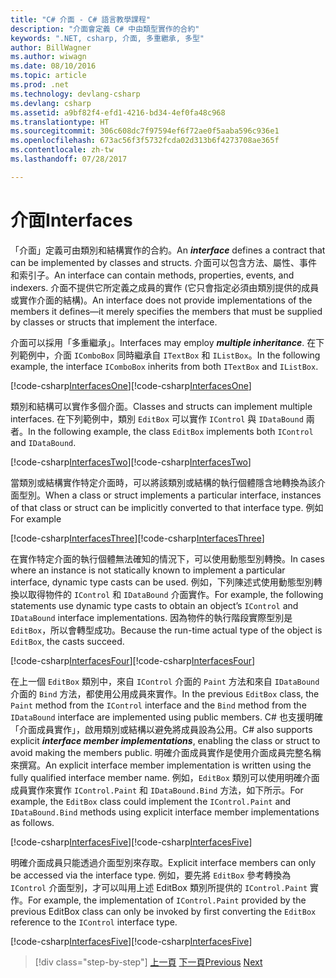 ```yaml
---
title: "C# 介面 - C# 語言教學課程"
description: "介面會定義 C# 中由類型實作的合約"
keywords: ".NET, csharp, 介面, 多重繼承, 多型"
author: BillWagner
ms.author: wiwagn
ms.date: 08/10/2016
ms.topic: article
ms.prod: .net
ms.technology: devlang-csharp
ms.devlang: csharp
ms.assetid: a9bf82f4-efd1-4216-bd34-4ef0fa48c968
ms.translationtype: HT
ms.sourcegitcommit: 306c608dc7f97594ef6f72ae0f5aaba596c936e1
ms.openlocfilehash: 673ac56f3f5732fcda02d313b6f4273708ae365f
ms.contentlocale: zh-tw
ms.lasthandoff: 07/28/2017

---
```


# <a name="interfaces"></a><span data-ttu-id="18691-104">介面</span><span class="sxs-lookup"><span data-stu-id="18691-104">Interfaces</span></span>

<span data-ttu-id="18691-105">「介面」定義可由類別和結構實作的合約。</span><span class="sxs-lookup"><span data-stu-id="18691-105">An ***interface*** defines a contract that can be implemented by classes and structs.</span></span> <span data-ttu-id="18691-106">介面可以包含方法、屬性、事件和索引子。</span><span class="sxs-lookup"><span data-stu-id="18691-106">An interface can contain methods, properties, events, and indexers.</span></span> <span data-ttu-id="18691-107">介面不提供它所定義之成員的實作 (它只會指定必須由類別提供的成員或實作介面的結構)。</span><span class="sxs-lookup"><span data-stu-id="18691-107">An interface does not provide implementations of the members it defines—it merely specifies the members that must be supplied by classes or structs that implement the interface.</span></span>

<span data-ttu-id="18691-108">介面可以採用「多重繼承」。</span><span class="sxs-lookup"><span data-stu-id="18691-108">Interfaces may employ ***multiple inheritance***.</span></span> <span data-ttu-id="18691-109">在下列範例中，介面 `IComboBox` 同時繼承自 `ITextBox` 和 `IListBox`。</span><span class="sxs-lookup"><span data-stu-id="18691-109">In the following example, the interface `IComboBox` inherits from both `ITextBox` and `IListBox`.</span></span>

<span data-ttu-id="18691-110">[!code-csharp[InterfacesOne](../../../samples/snippets/csharp/tour/interfaces/Program.cs#L5-L17)]</span><span class="sxs-lookup"><span data-stu-id="18691-110">[!code-csharp[InterfacesOne](../../../samples/snippets/csharp/tour/interfaces/Program.cs#L5-L17)]</span></span>

<span data-ttu-id="18691-111">類別和結構可以實作多個介面。</span><span class="sxs-lookup"><span data-stu-id="18691-111">Classes and structs can implement multiple interfaces.</span></span> <span data-ttu-id="18691-112">在下列範例中，類別 `EditBox` 可以實作 `IControl` 與 `IDataBound` 兩者。</span><span class="sxs-lookup"><span data-stu-id="18691-112">In the following example, the class `EditBox` implements both `IControl` and `IDataBound`.</span></span>

<span data-ttu-id="18691-113">[!code-csharp[InterfacesTwo](../../../samples/snippets/csharp/tour/interfaces/Program.cs#L19-L27)]</span><span class="sxs-lookup"><span data-stu-id="18691-113">[!code-csharp[InterfacesTwo](../../../samples/snippets/csharp/tour/interfaces/Program.cs#L19-L27)]</span></span>

<span data-ttu-id="18691-114">當類別或結構實作特定介面時，可以將該類別或結構的執行個體隱含地轉換為該介面型別。</span><span class="sxs-lookup"><span data-stu-id="18691-114">When a class or struct implements a particular interface, instances of that class or struct can be implicitly converted to that interface type.</span></span> <span data-ttu-id="18691-115">例如</span><span class="sxs-lookup"><span data-stu-id="18691-115">For example</span></span>

<span data-ttu-id="18691-116">[!code-csharp[InterfacesThree](../../../samples/snippets/csharp/tour/interfaces/Program.cs#L33-L35)]</span><span class="sxs-lookup"><span data-stu-id="18691-116">[!code-csharp[InterfacesThree](../../../samples/snippets/csharp/tour/interfaces/Program.cs#L33-L35)]</span></span>

<span data-ttu-id="18691-117">在實作特定介面的執行個體無法確知的情況下，可以使用動態型別轉換。</span><span class="sxs-lookup"><span data-stu-id="18691-117">In cases where an instance is not statically known to implement a particular interface, dynamic type casts can be used.</span></span> <span data-ttu-id="18691-118">例如，下列陳述式使用動態型別轉換以取得物件的 `IControl` 和 `IDataBound` 介面實作。</span><span class="sxs-lookup"><span data-stu-id="18691-118">For example, the following statements use dynamic type casts to obtain an object’s `IControl` and `IDataBound` interface implementations.</span></span> <span data-ttu-id="18691-119">因為物件的執行階段實際型別是 `EditBox`，所以會轉型成功。</span><span class="sxs-lookup"><span data-stu-id="18691-119">Because the run-time actual type of the object is `EditBox`, the casts succeed.</span></span>

<span data-ttu-id="18691-120">[!code-csharp[InterfacesFour](../../../samples/snippets/csharp/tour/interfaces/Program.cs#L40-L42)]</span><span class="sxs-lookup"><span data-stu-id="18691-120">[!code-csharp[InterfacesFour](../../../samples/snippets/csharp/tour/interfaces/Program.cs#L40-L42)]</span></span>

<span data-ttu-id="18691-121">在上一個 `EditBox` 類別中，來自 `IControl` 介面的 `Paint` 方法和來自 `IDataBound` 介面的 `Bind` 方法，都使用公用成員來實作。</span><span class="sxs-lookup"><span data-stu-id="18691-121">In the previous `EditBox` class, the `Paint` method from the `IControl` interface and the `Bind` method from the `IDataBound` interface are implemented using public members.</span></span> <span data-ttu-id="18691-122">C# 也支援明確「介面成員實作」，啟用類別或結構以避免將成員設為公用。</span><span class="sxs-lookup"><span data-stu-id="18691-122">C# also supports explicit ***interface member implementations***, enabling the class or struct to avoid making the members public.</span></span> <span data-ttu-id="18691-123">明確介面成員實作是使用介面成員完整名稱來撰寫。</span><span class="sxs-lookup"><span data-stu-id="18691-123">An explicit interface member implementation is written using the fully qualified interface member name.</span></span> <span data-ttu-id="18691-124">例如，`EditBox` 類別可以使用明確介面成員實作來實作 `IControl.Paint` 和 `IDataBound.Bind` 方法，如下所示。</span><span class="sxs-lookup"><span data-stu-id="18691-124">For example, the `EditBox` class could implement the `IControl.Paint` and `IDataBound.Bind` methods using explicit interface member implementations as follows.</span></span>

<span data-ttu-id="18691-125">[!code-csharp[InterfacesFive](../../../samples/snippets/csharp/tour/interfaces/Program.cs#L60-L64)]</span><span class="sxs-lookup"><span data-stu-id="18691-125">[!code-csharp[InterfacesFive](../../../samples/snippets/csharp/tour/interfaces/Program.cs#L60-L64)]</span></span>

<span data-ttu-id="18691-126">明確介面成員只能透過介面型別來存取。</span><span class="sxs-lookup"><span data-stu-id="18691-126">Explicit interface members can only be accessed via the interface type.</span></span> <span data-ttu-id="18691-127">例如，要先將 `EditBox` 參考轉換為 `IControl` 介面型別，才可以叫用上述 EditBox 類別所提供的 `IControl.Paint` 實作。</span><span class="sxs-lookup"><span data-stu-id="18691-127">For example, the implementation of `IControl.Paint` provided by the previous EditBox class can only be invoked by first converting the `EditBox` reference to the `IControl` interface type.</span></span>

<span data-ttu-id="18691-128">[!code-csharp[InterfacesFive](../../../samples/snippets/csharp/tour/interfaces/Program.cs#L71-L74)]</span><span class="sxs-lookup"><span data-stu-id="18691-128">[!code-csharp[InterfacesFive](../../../samples/snippets/csharp/tour/interfaces/Program.cs#L71-L74)]</span></span>

>[!div class="step-by-step"]
<span data-ttu-id="18691-129">[上一頁](arrays.md)
[下一頁](enums.md)</span><span class="sxs-lookup"><span data-stu-id="18691-129">[Previous](arrays.md)
[Next](enums.md)</span></span>

